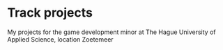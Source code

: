 # Track projects
My projects for the game development minor at The Hague University of Applied Science, location Zoetemeer
